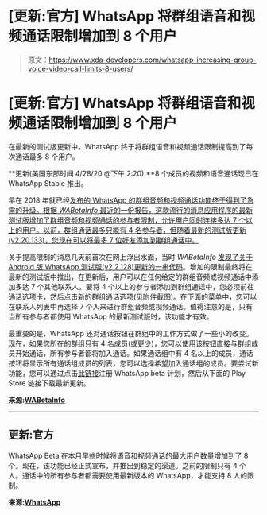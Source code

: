 # [更新:官方] WhatsApp 将群组语音和视频通话限制增加到 8 个用户

> 原文：<https://www.xda-developers.com/whatsapp-increasing-group-voice-video-call-limits-8-users/>

# [更新:官方] WhatsApp 将群组语音和视频通话限制增加到 8 个用户

在最新的测试版更新中，WhatsApp 终于将群组语音和视频通话限制提高到了每次通话最多 8 个用户。

**更新(美国东部时间 4/28/20 @下午 2:20):**8 个成员的视频和语音通话现已在 WhatsApp Stable 推出。

早在 2018 年就已经[发布的 WhatsApp 的群组音频和视频通话功能终于得到了急需的升级。根据 *WABetaInfo* 最近的一份报告，这款流行的消息应用程序的最新测试版增加了群组音频和视频通话的参与者限制，允许用户同时连接多达 7 个以上的用户。以前，群组通话最多只能有 4 名参与者，但随着最新的测试版更新(v2.20.133)，您现在可以将最多 7 位好友添加到群组通话中。](https://www.xda-developers.com/whatsapp-group-video-voice-calling/)

关于提高限制的消息几天前首次在网上浮出水面，当时 *WABetaInfo* [发现了关于 Android 版 WhatsApp 测试版(v2.2.128)更新的一串代码](https://www.xda-developers.com/whatsapp-prepares-increase-group-video-audio-call-limit/)。增加的限制最终将在最新的测试版中推出，在更新后，用户可以在任何给定的群组音频或视频通话中添加多达 7 个其他联系人。要将 4 个以上的参与者添加到群组通话中，您必须前往通话选项卡，然后点击新的群组通话选项(见附件截图)。在下面的菜单中，您可以在联系人列表中再选择 7 个人来进行群组音频或视频通话。值得注意的是，只有当所有参与者都使用 WhatsApp 的最新测试版时，该功能才有效。

最重要的是，WhatsApp 还对通话按钮在群组中的工作方式做了一些小的改变。现在，如果您所在的群组只有 4 名成员(或更少)，您可以使用该按钮直接与群组成员开始通话，所有参与者都将加入通话。如果通话组中有 4 名以上的成员，通话按钮将显示所有通话组成员的列表，您可以选择希望加入通话组的成员。要尝试新功能，您可以通过点击[此链接](https://play.google.com/apps/testing/com.whatsapp)注册 WhatsApp beta 计划，然后从下面的 Play Store 链接下载最新更新。

**来源:[WABetaInfo](https://wabetainfo.com/whatsapp-is-rolling-out-the-new-limit-of-participants-for-group-calls/)**

* * *

## 更新:官方

WhatsApp Beta 在本月早些时候将语音和视频通话的最大用户数量增加到了 8 个。现在，该功能已经正式宣布，并推出到稳定的渠道。之前的限制只有 4 个人。通话中的所有参与者都需要使用最新版本的 WhatsApp，才能支持 8 人的限制。

**来源:[WhatsApp](https://blog.whatsapp.com/group-video-and-voice-calls-now-support-8-participants%E2%80%AC)**